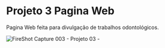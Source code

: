 # Projeto 3 Pagina Web 
 Pagina Web feita para divulgação de trabalhos odontológicos. 
 
![FireShot Capture 003 - Projeto 03 - ](https://user-images.githubusercontent.com/82480230/116499488-a442fb00-a882-11eb-8498-380daf1550c5.png)



